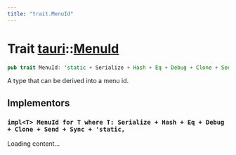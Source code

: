 ```yaml
---
title: "trait.MenuId"
---
```


# Trait [tauri](/docs/api/rust/tauri/index.html)::​[MenuId](/docs/api/rust/tauri/)

```rs
pub trait MenuId: 'static + Serialize + Hash + Eq + Debug + Clone + Send + Sync { }
```

A type that can be derived into a menu id.

## Implementors

### `impl<T> MenuId for T where T: Serialize + Hash + Eq + Debug + Clone + Send + Sync + 'static,`

Loading content...
